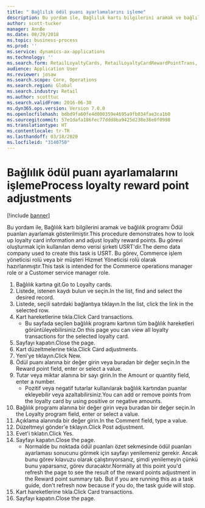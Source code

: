 ```yaml
---
title: " Bağlılık ödül puanı ayarlamalarını işleme"
description: Bu yordam ile, Bağlılık kartı bilgilerini aramak ve bağlılık programı Ödül puanları ayarlamak gösterilmiştir.
author: scott-tucker
manager: AnnBe
ms.date: 08/29/2018
ms.topic: business-process
ms.prod: ''
ms.service: dynamics-ax-applications
ms.technology: ''
ms.search.form: RetailLoyaltyCards, RetailLoyaltyCardRewardPointTrans, RetailLoyaltyCardRewardPointAdjustment, RetailAffiliationLookup
audience: Application User
ms.reviewer: josaw
ms.search.scope: Core, Operations
ms.search.region: Global
ms.search.industry: Retail
ms.author: scotttuc
ms.search.validFrom: 2016-06-30
ms.dyn365.ops.version: Version 7.0.0
ms.openlocfilehash: bdbd9fa60fe4d000359e4695a9fb034fae3ca1b0
ms.sourcegitcommit: 57e1dafa186fec77ddd8ba9425d238e36e0f0998
ms.translationtype: HT
ms.contentlocale: tr-TR
ms.lasthandoff: 03/18/2020
ms.locfileid: "3140750"
---
```

# <a name="process-loyalty-reward-point-adjustments"></a><span data-ttu-id="a9d09-103"> Bağlılık ödül puanı ayarlamalarını işleme</span><span class="sxs-lookup"><span data-stu-id="a9d09-103">Process loyalty reward point adjustments</span></span>

[!include [banner](../includes/banner.md)]

<span data-ttu-id="a9d09-104">Bu yordam ile, Bağlılık kartı bilgilerini aramak ve bağlılık programı Ödül puanları ayarlamak gösterilmiştir.</span><span class="sxs-lookup"><span data-stu-id="a9d09-104">This procedure demonstrates how to look up loyalty card information and adjust loyalty reward points.</span></span> <span data-ttu-id="a9d09-105">Bu görevi oluşturmak için kullanılan demo verisi şirketi USRT'dir.</span><span class="sxs-lookup"><span data-stu-id="a9d09-105">The demo data company used to create this task is USRT.</span></span> <span data-ttu-id="a9d09-106">Bu görev, Commerce işlem yöneticisi rolü veya bir müşteri Hizmet Yöneticisi rolü olarak hazırlanmıştır.</span><span class="sxs-lookup"><span data-stu-id="a9d09-106">This task is intended for the Commerce operations manager role or a Customer service manager role.</span></span>

1. <span data-ttu-id="a9d09-107">Bağlılık kartına git.</span><span class="sxs-lookup"><span data-stu-id="a9d09-107">Go to Loyalty cards.</span></span>
2. <span data-ttu-id="a9d09-108">Listede, istenen kaydı bulun ve seçin.</span><span class="sxs-lookup"><span data-stu-id="a9d09-108">In the list, find and select the desired record.</span></span>
3. <span data-ttu-id="a9d09-109">Listede, seçili satırdaki bağlantıya tıklayın.</span><span class="sxs-lookup"><span data-stu-id="a9d09-109">In the list, click the link in the selected row.</span></span>
4. <span data-ttu-id="a9d09-110">Kart hareketlerine tıkla.</span><span class="sxs-lookup"><span data-stu-id="a9d09-110">Click Card transactions.</span></span>
    * <span data-ttu-id="a9d09-111">Bu sayfada seçilen bağlılık programı kartının tüm bağlılık hareketleri görüntüleyebilirsiniz.</span><span class="sxs-lookup"><span data-stu-id="a9d09-111">On this page you can view all loyalty transactions for the selected loyalty card.</span></span>  
5. <span data-ttu-id="a9d09-112">Sayfayı kapatın.</span><span class="sxs-lookup"><span data-stu-id="a9d09-112">Close the page.</span></span>
6. <span data-ttu-id="a9d09-113">Kart düzeltmelerine tıkla.</span><span class="sxs-lookup"><span data-stu-id="a9d09-113">Click Card adjustments.</span></span>
7. <span data-ttu-id="a9d09-114">Yeni'ye tıklayın.</span><span class="sxs-lookup"><span data-stu-id="a9d09-114">Click New.</span></span>
8. <span data-ttu-id="a9d09-115">Ödül puanı alanına bir değer girin veya buradan bir değer seçin.</span><span class="sxs-lookup"><span data-stu-id="a9d09-115">In the Reward point field, enter or select a value.</span></span>
9. <span data-ttu-id="a9d09-116">Tutar veya miktar alanına bir sayı girin.</span><span class="sxs-lookup"><span data-stu-id="a9d09-116">In the Amount or quantity field, enter a number.</span></span>
    * <span data-ttu-id="a9d09-117">Pozitif veya negatif tutarlar kullanılarak bağlılık kartından puanlar ekleyebilir veya azaltabilirsiniz.</span><span class="sxs-lookup"><span data-stu-id="a9d09-117">You can add or remove points from the loyalty card by using positive or negative amounts.</span></span>  
10. <span data-ttu-id="a9d09-118">Bağlılık programı alanına bir değer girin veya buradan bir değer seçin.</span><span class="sxs-lookup"><span data-stu-id="a9d09-118">In the Loyalty program field, enter or select a value.</span></span>
11. <span data-ttu-id="a9d09-119">Açıklama alanında bir değer girin.</span><span class="sxs-lookup"><span data-stu-id="a9d09-119">In the Comment field, type a value.</span></span>
12. <span data-ttu-id="a9d09-120">Düzeltmeyi gönder'e tıklayın.</span><span class="sxs-lookup"><span data-stu-id="a9d09-120">Click Post adjustment.</span></span>
13. <span data-ttu-id="a9d09-121">Evet'i tıklatın.</span><span class="sxs-lookup"><span data-stu-id="a9d09-121">Click Yes.</span></span>
14. <span data-ttu-id="a9d09-122">Sayfayı kapatın.</span><span class="sxs-lookup"><span data-stu-id="a9d09-122">Close the page.</span></span>
    * <span data-ttu-id="a9d09-123">Normalde bu noktada ödül puanları özet sekmesinde ödül puanları ayarlaması sonucunu görmek için sayfayı yenilemeniz gerekir. Ancak bunu görev kılavuzu olarak çalıştırıyorsanız, şimdi yenilemeyin çünkü bunu yaparsanız, görev duracaktır.</span><span class="sxs-lookup"><span data-stu-id="a9d09-123">Normally at this point you'd refresh the page to see the result of the reward points adjustment in the Reward point summary tab. But if you are running this as a task guide, don't refresh now because if you do, the task guide will stop.</span></span>  
15. <span data-ttu-id="a9d09-124">Kart hareketlerine tıkla.</span><span class="sxs-lookup"><span data-stu-id="a9d09-124">Click Card transactions.</span></span>
16. <span data-ttu-id="a9d09-125">Sayfayı kapatın.</span><span class="sxs-lookup"><span data-stu-id="a9d09-125">Close the page.</span></span>

